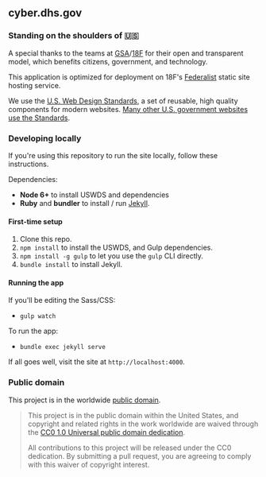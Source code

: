 
## cyber.dhs.gov


### Standing on the shoulders of :us:
A special thanks to the teams at [GSA](https://github.com/GSA/)/[18F](https://github.com/18F/) for their open and transparent model, which benefits citizens, government, and technology.

This application is optimized for deployment on 18F's [Federalist](https://federalist.18f.gov) static site hosting service.

We use the [U.S. Web Design Standards](https://standards.usa.gov), a set of reusable, high quality components for modern websites. [Many other U.S. government websites use the Standards](https://github.com/18F/web-design-standards/blob/develop/WHO_IS_USING_USWDS.md#website-and-applications-that-use-the-standards).


### Developing locally

If you're using this repository to run the site locally, follow these instructions.

Dependencies:

* **Node 6+** to install USWDS and dependencies
* **Ruby** and **bundler** to install / run [Jekyll](https://jekyllrb.com).


#### First-time setup
1. Clone this repo.
2. `npm install` to install the USWDS, and Gulp dependencies.
3. `npm install -g gulp` to let you use the `gulp` CLI directly.
4. `bundle install` to install Jekyll.


#### Running the app

If you'll be editing the Sass/CSS:

* `gulp watch`

To run the app:

* `bundle exec jekyll serve`

If all goes well, visit the site at `http://localhost:4000`.


### Public domain

This project is in the worldwide [public domain](LICENSE.md).

> This project is in the public domain within the United States, and copyright and related rights in the work worldwide are waived through the [CC0 1.0 Universal public domain dedication](https://creativecommons.org/publicdomain/zero/1.0/).
>
> All contributions to this project will be released under the CC0 dedication. By submitting a pull request, you are agreeing to comply with this waiver of copyright interest.
